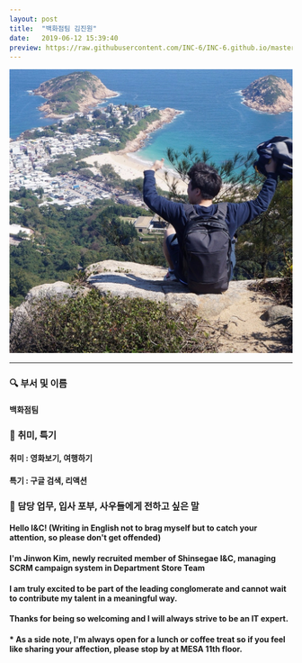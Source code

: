 ```yaml
---
layout: post
title:  "백화점팀 김진원"
date:   2019-06-12 15:39:40
preview: https://raw.githubusercontent.com/INC-6/INC-6.github.io/master/_asset/%EB%8F%99%EA%B8%B0%EC%82%AC%EC%A7%84/191912.jpg
---
```


![Picture 1](https://raw.githubusercontent.com/INC-6/INC-6.github.io/master/_asset/%EC%85%80%EC%B9%B4/%EA%B9%80%EC%A7%84%EC%9B%90.jpg)

---

### 🔍 **부서 및 이름**

#### 백화점팀 

### 🔔 **취미, 특기**

#### 취미 : 영화보기, 여행하기
    
#### 특기 : 구글 검색, 리액션

### 🔔 **담당 업무, 입사 포부, 사우들에게 전하고 싶은 말**

#### Hello I&C! (Writing in English not to brag myself but to catch your attention, so please don't get offended)

#### I'm Jinwon Kim, newly recruited member of Shinsegae I&C, managing SCRM campaign system in Department Store Team

#### I am truly excited to be part of the leading conglomerate and cannot wait to contribute my talent in a meaningful way.

#### Thanks for being so welcoming and I will always strive to be an IT expert.

#### * As a side note, I'm always open for a lunch or coffee treat so if you feel like sharing your affection, please stop by at MESA 11th floor.